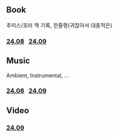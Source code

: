 
## Book
추미스/호러 책 기록, 한줄평(귀찮아서 대충적은)
### [24.08](Book/24.08.md) &nbsp; [24.09](Book/24.09.md)

## Music
Ambient, Instrumental, ...
### [24.08](Music/24.08.md) &nbsp; [24.09](Music/24.09.md)

## Video
### [24.09](Video/24.09.md)
